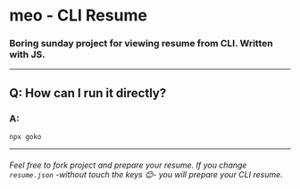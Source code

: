 # meo - CLI Resume
### Boring sunday project for viewing resume from CLI. Written with JS.

---

## Q: How can I run it directly?
### A:
```
npx goko
```
---
###### Feel free to fork project and prepare your resume. If you change ```resume.json``` -without touch the keys 😊- you will prepare your CLI resume.


